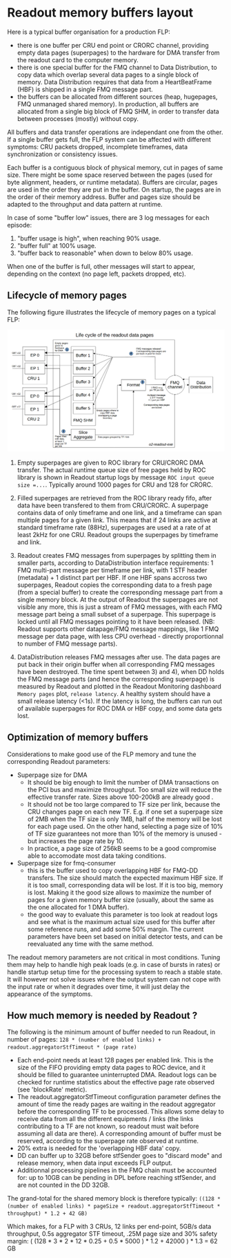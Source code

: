 # Readout memory buffers layout

Here is a typical buffer organisation for a production FLP:
- there is one buffer per CRU end point or CRORC channel, providing empty data pages (superpages) to the hardware for DMA transfer from the readout card to the computer memory.
- there is one special buffer for the FMQ channel to Data Distribution, to copy data which overlap several data pages to a single block of memory. Data Distribution requires that data from a HeartBeatFrame (HBF) is shipped in a single FMQ message part.
- the buffers can be allocated from different sources (heap, hugepages, FMQ unmanaged shared memory). In production, all buffers are allocated from a single big block of FMQ SHM, in order to transfer data between processes (mostly) without copy.

All buffers and data transfer operations are independant one from the other. If a single buffer gets full, the FLP system can be affected with different symptoms: CRU packets dropped, incomplete timeframes, data synchronization or consistency issues.

Each buffer is a contiguous block of physical memory, cut in pages of same size. There might be some space reserved between the pages (used for byte alignment, headers, or runtime metadata). Buffers are circular, pages are used in the order they are put in the buffer. On startup, the pages are in the order of their memory address. Buffer and pages size should be adapted to the throughput and data pattern at runtime.

In case of some "buffer low" issues, there are 3 log messages for each episode:

1) "buffer usage is high", when reaching 90% usage.
2) "buffer full" at 100% usage.
3) "buffer back to reasonable" when down to below 80% usage.

When one of the buffer is full, other messages will start to appear, depending on the context (no page left, packets dropped, etc).


## Lifecycle of memory pages

The following figure illustrates the lifecycle of memory pages on a typical FLP:

![Readout memory pages lifecycle](readout-memcycle.png)

1) Empty superpages are given to ROC library for CRU/CRORC DMA transfer. The actual runtime queue size of free pages held by ROC library is shown in Readout startup logs by message `ROC input queue size =...`. Typically around 1000 pages for CRU and 128 for CRORC.

2) Filled superpages are retrieved from the ROC library ready fifo, after data have been transfered to them from CRU/CRORC. A superpage contains data of only timeframe and one link, and a timeframe can span multiple pages for a given link. This means that if 24 links are active at standard timeframe rate (88Hz), superpages are used at a rate of at least 2kHz for one CRU. Readout groups the superpages by timeframe and link.

3) Readout creates FMQ messages from superpages by splitting them in smaller parts, according to DataDistribution interface requirements: 1 FMQ multi-part message per timeframe per link, with 1 STF header (metadata) + 1 distinct part per HBF. If one HBF spans accross two superpages, Readout copies the corresponding data to a fresh page (from a special buffer) to create the corresponding message part from a single memory block. At the output of Readout the superpages are not visible any more, this is just a stream of FMQ messages, with each FMQ message part being a small subset of a superpage. This superpage is locked until all FMQ messages pointing to it have been released. (NB: Readout supports other datapage/FMQ message mappings, like 1 FMQ message per data page, with less CPU overhead - directly proportionnal to number of FMQ message parts).

4) DataDistribution releases FMQ messages after use. The data pages are put back in their origin buffer when all corresponding FMQ messages have been destroyed. The time spent between 3) and 4), when DD holds the FMQ message parts (and hence the corresponding superpage) is measured by Readout and plotted in the Readout Monitoring dashboard `Memory pages` plot, `release latency`. A healthy system should have a small release latency (<1s). If the latency is long, the buffers can run out of available superpages for ROC DMA or HBF copy, and some data gets lost.


## Optimization of memory buffers
Considerations to make good use of the FLP memory and tune the corresponding Readout parameters:
* Superpage size for DMA
	* It should be big enough to limit the number of DMA transactions on the PCI bus and maximize throughput. Too small size will reduce the effective transfer rate.  Sizes above 100-200kB are already good .
	* It should not be too large compared to TF size per link, because the CRU changes page on each new TF. E.g. if one set a superpage size of 2MB when the TF size is only 1MB, half of the memory will be lost for each page used. On the other hand, selecting a page size of 10% of TF size guarantees not more than 10% of the memory is unused - but increases the page rate by 10.
	* In practice, a page size of 256kB seems to be a good compromise able to accomodate most data taking conditions.
* Superpage size for fmq-consumer
	* this is the buffer used to copy overlapping HBF for FMQ-DD transfers. The size should match the expected maximum HBF size. If it is too small, corresponding data will be lost. If it is too big, memory is lost. Making it the good size allows to maximize the number of pages for a given memory buffer size (usually, about the same as the one allocated for 1 DMA buffer).
	* the good way to evaluate this parameter is too look at readout logs and see what is the maximum actual size used for this buffer after some reference runs, and add some 50% margin. The current parameters have been set based on initial detector tests, and can be reevaluated any time with the same method.

The readout memory parameters are not critical in most conditions. Tuning them may help to handle high peak loads (e.g. in case of bursts in rates) or handle startup setup time for the processing system to reach a stable state. It will however not solve issues where the output system can not cope with the input rate or when it degrades over time, it will just delay the appearance of the symptoms.


## How much memory is needed by Readout ?

The following is the minimum amount of buffer needed to run Readout, in number of pages: `128 * (number of enabled links) + readout.aggregatorStfTimeout * (page rate)`

* Each end-point needs at least 128 pages per enabled link. This is the size of the FIFO providing empty data pages to ROC device, and it should be filled to guarantee uninterrupted DMA. Readout logs can be checked for runtime statistics about the effective page rate observed (see 'blockRate' metric).
* The readout.aggregatorStfTimeout configuration parameter defines the amount of time the ready pages are waiting in the readout aggregator before the corresponding TF to be processed. This allows some delay to receive data from all the different equipments / links (the links contributing to a TF are not known, so readout must wait before assuming all data are there). A corresponding amount of buffer must be reserved, according to the superpage rate observed at runtime.
* 20% extra is needed for the 'overlapping HBF data' copy.
* DD can buffer up to 32GB before stfSender goes to "discard mode" and release memory, when data input exceeds FLP output.
* Additionnal processing pipelines in the FMQ chain must be accounted for: up to 10GB can be pending in DPL before reaching stfSender, and are not counted in the DD 32GB.

The grand-total for the shared memory block is therefore typically: `((128 * (number of enabled links) * pageSize + readout.aggregatorStfTimeout * throughput) * 1.2 + 42 GB)`

Which makes, for a FLP with 3 CRUs, 12 links per end-point, 5GB/s data throughput, 0.5s aggregator STF timeout, .25M page size and 30% safety margin: 
( (128 * 3 * 2 * 12 * 0.25 + 0.5 * 5000 ) * 1.2 + 42000 ) * 1.3 = 62 GB

